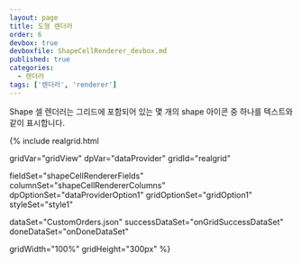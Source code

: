 ```yaml
---
layout: page
title: 도형 렌더러
order: 6
devbox: true
devboxfile: ShapeCellRenderer_devbox.md
published: true
categories:
  - 렌더러
tags: ['렌더러', 'renderer']
---
```


Shape 셀 렌더러는 그리드에 포함되어 있는 몇 개의 shape 아이콘 중 하나를 텍스트와 같이 표시합니다.

<script>
var onGridSuccessDataSet = function(data, textStatus, jqXHR) {
  dataProvider.setRows(data);
}
var onDoneDataSet = function() {

}
</script>

{% include realgrid.html

  gridVar="gridView"
  dpVar="dataProvider"
  gridId="realgrid"

  fieldSet="shapeCellRendererFields"
  columnSet="shapeCellRendererColumns"
  dpOptionSet="dataProviderOption1"
  gridOptionSet="gridOption1"
  styleSet="style1"

  dataSet="CustomOrders.json"
  successDataSet="onGridSuccessDataSet"  
  doneDataSet="onDoneDataSet"

  gridWidth="100%"
  gridHeight="300px" %}